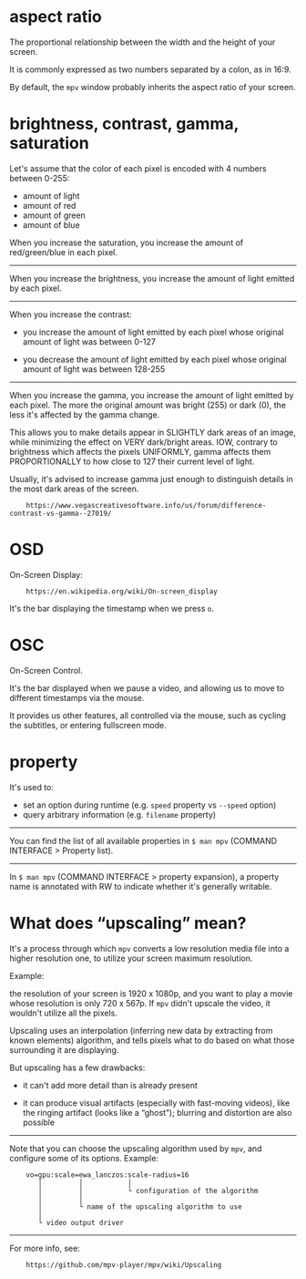 # aspect ratio

The proportional relationship between the width and the height of your screen.

It is commonly expressed as two numbers separated by a colon, as in 16:9.

By default, the `mpv` window probably inherits the aspect ratio of your screen.

# brightness, contrast, gamma, saturation

Let's assume that the color of each pixel is encoded with 4 numbers between 0-255:

   - amount of light
   - amount of red
   - amount of green
   - amount of blue

When you increase  the saturation, you increase the amount  of red/green/blue in
each pixel.

---

When you  increase the brightness, you  increase the amount of  light emitted by
each pixel.

---

When you  increase the contrast:

   - you increase the  amount of light emitted by each  pixel whose original
     amount of light was between 0-127

   - you decrease the  amount of light emitted by each  pixel whose original
     amount of light was between 128-255

---

When you increase  the gamma, you increase  the amount of light  emitted by each
pixel.
The  more the  original amount  was  bright (255)  or  dark (0),  the less  it's
affected by the gamma change.

This allows you to make details appear in SLIGHTLY dark areas of an image, while
minimizing the effect on VERY dark/bright areas.
IOW, contrary  to brightness which  affects the pixels UNIFORMLY,  gamma affects
them PROPORTIONALLY to how close to 127 their current level of light.

Usually, it's  advised to increase gamma  just enough to distinguish  details in
the most dark areas of the screen.

        https://www.vegascreativesoftware.info/us/forum/difference-contrast-vs-gamma--27019/

# OSD

On-Screen Display:

        https://en.wikipedia.org/wiki/On-screen_display

It's the bar displaying the timestamp when we press `o`.

# OSC

On-Screen Control.

It's  the bar  displayed when  we pause  a  video, and  allowing us  to move  to
different timestamps via the mouse.

It provides us other features, all controlled via the mouse, such as cycling the
subtitles, or entering fullscreen mode.

# property

It's used to:

   - set an option during runtime (e.g. `speed` property vs `--speed` option)
   - query arbitrary information  (e.g. `filename` property)

---

You can find the list of all available properties in `$ man mpv` (COMMAND
INTERFACE > Property list).

---

In `$ man mpv` (COMMAND INTERFACE > property expansion), a property name is
annotated with RW to indicate whether it's generally writable.

# What does “upscaling” mean?

It's a process through  which `mpv` converts a low resolution  media file into a
higher resolution one, to utilize your screen maximum resolution.

Example:

the resolution  of your screen  is 1920 x  1080p, and you  want to play  a movie
whose resolution is only 720 x 567p.
If `mpv` didn't upscale the video, it wouldn't utilize all the pixels.

Upscaling uses  an interpolation  (inferring new data  by extracting  from known
elements) algorithm, and tells pixels what to do based on what those surrounding
it are displaying.

But upscaling has a few drawbacks:

   - it can't add more detail than is already present

   - it can produce visual artifacts (especially with fast-moving videos), like
     the ringing artifact (looks like a “ghost”); blurring and distortion are
     also possible

---

Note that  you can choose the  upscaling algorithm used by  `mpv`, and configure
some of its options.
Example:


        vo=gpu:scale=ewa_lanczos:scale-radius=16
           │         │           │
           │         │           └ configuration of the algorithm
           │         │
           │         └ name of the upscaling algorithm to use
           │
           └ video output driver

---

For more info, see:

        https://github.com/mpv-player/mpv/wiki/Upscaling


